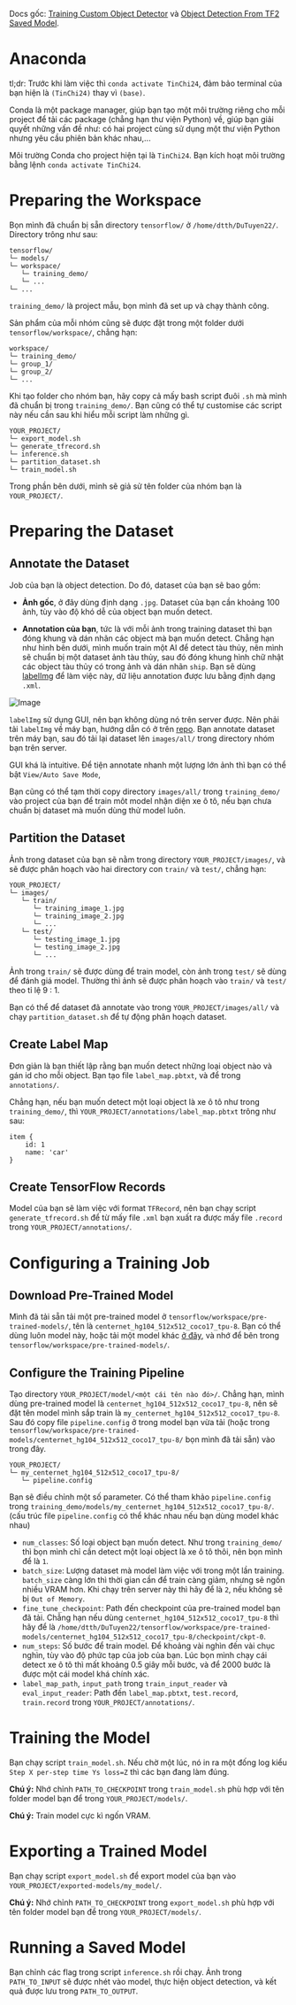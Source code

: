 Docs gốc: [Training Custom Object Detector](https://tensorflow-object-detection-api-tutorial.readthedocs.io/en/latest/training.html) và [Object Detection From TF2 Saved Model](https://tensorflow-object-detection-api-tutorial.readthedocs.io/en/latest/auto_examples/index.html).

# Anaconda

tl;dr: Trước khi làm việc thì `conda activate TinChi24`, đảm bảo terminal của bạn hiện là `(TinChi24)` thay vì `(base)`.

Conda là một package manager, giúp bạn tạo một môi trường riêng cho mỗi project để tải các package (chẳng hạn thư viện Python) về, giúp bạn giải quyết những vấn đề như: có hai project cùng sử  dụng một thư viện Python nhưng yêu cầu phiên bản khác nhau,...

Môi trường Conda cho project hiện tại là `TinChi24`. Bạn kích hoạt môi trường bằng lệnh `conda activate TinChi24`.

# Preparing the Workspace

Bọn mình đã chuẩn bị sẵn directory `tensorflow/` ở `/home/dtth/DuTuyen22/`. Directory trông như sau:

```
tensorflow/
└─ models/
└─ workspace/
   └─ training_demo/
   └─ ...
└─ ...
```

`training_demo/` là project mẫu, bọn mình đã set up và chạy thành công.

Sản phẩm của mỗi nhóm cũng sẽ được đặt trong một folder dưới `tensorflow/workspace/`, chẳng hạn:

```
workspace/
└─ training_demo/
└─ group_1/
└─ group_2/
└─ ...
```

Khi tạo folder cho nhóm bạn, hãy copy cả mấy bash script đuôi `.sh` mà mình đã chuẩn bị trong `training_demo/`. Bạn cũng có thể tự customise các script này nếu cần sau khi hiểu mỗi script làm những gì.

```
YOUR_PROJECT/
└─ export_model.sh
└─ generate_tfrecord.sh
└─ inference.sh
└─ partition_dataset.sh
└─ train_model.sh
```

Trong phần bên dưới, mình sẽ giả sử tên folder của nhóm bạn là `YOUR_PROJECT/`.

# Preparing the Dataset

## Annotate the Dataset

Job của bạn là object detection. Do đó, dataset của bạn sẽ bao gồm:

- **Ảnh gốc**, ở đây dùng định dạng `.jpg`. Dataset của bạn cần khoảng 100 ảnh, tùy vào độ khó dễ của object bạn muốn detect.

- **Annotation của bạn**, tức là với mỗi ảnh trong training dataset thì bạn đóng khung và dán nhãn các object mà bạn muốn detect. Chẳng hạn như hình bên dưới, mình muốn train một AI để detect tàu thủy, nên mình sẽ chuẩn bị một dataset ảnh tàu thủy, sau đó đóng khung hình chữ nhật các object tàu thủy có trong ảnh và dán nhãn `ship`. Bạn sẽ dùng [labelImg](https://github.com/HumanSignal/labelImg) để làm việc này, dữ liệu annotation được lưu bằng định dạng `.xml`.

![Image](https://tensorflow-object-detection-api-tutorial.readthedocs.io/en/latest/_images/labelImg.JPG)

`labelImg` sử dụng GUI, nên bạn không dùng nó trên server được. Nên phải tải `labelImg` về máy bạn, hướng dẫn có ở trên [repo](https://github.com/HumanSignal/labelImg). Bạn annotate dataset trên máy bạn, sau đó tải lại dataset lên `images/all/` trong directory nhóm bạn trên server.

GUI khá là intuitive. Để tiện annotate nhanh một lượng lớn ảnh thì bạn có thể bật `View/Auto Save Mode`,

Bạn cũng có thể tạm thời copy directory `images/all/` trong `training_demo/` vào project của bạn để train môt model nhận diện xe ô tô, nếu bạn chưa chuẩn bị dataset mà muốn dùng thử model luôn.

## Partition the Dataset

Ảnh trong dataset của bạn sẽ nằm trong directory `YOUR_PROJECT/images/`, và sẽ được phân hoạch vào hai directory con `train/` và `test/`, chẳng hạn:

```
YOUR_PROJECT/
└─ images/
   └─ train/
      └─ training_image_1.jpg
      └─ training_image_2.jpg
      └─ ...
   └─ test/
      └─ testing_image_1.jpg
      └─ testing_image_2.jpg
      └─ ...
```

Ảnh trong `train/` sẽ được dùng để  train model, còn ảnh trong `test/` sẽ dùng để đánh giá model. Thường thì ảnh sẽ được phân hoạch vào `train/` và `test/` theo tỉ lệ 9 : 1.

Bạn có thể để dataset đã annotate vào trong `YOUR_PROJECT/images/all/` và chạy `partition_dataset.sh` để tự động phân hoạch dataset.

## Create Label Map

Đơn giản là bạn thiết lập rằng bạn muốn detect những loại object nào và gán id cho mỗi object. Bạn tạo file `label_map.pbtxt`, và để trong `annotations/`.

Chẳng hạn, nếu bạn muốn detect một loại object là xe ô tô như trong `training_demo/`, thì `YOUR_PROJECT/annotations/label_map.pbtxt` trông như sau:

```
item {
    id: 1
    name: 'car'
}
```

## Create TensorFlow Records

Model của bạn sẽ làm việc với format `TFRecord`, nên bạn chạy script `generate_tfrecord.sh` để  từ mấy file `.xml` bạn xuất ra được mấy file `.record` trong `YOUR_PROJECT/annotations/`.

# Configuring a Training Job

## Download Pre-Trained Model

Mình đã tải sẵn tải một pre-trained model ở `tensorflow/workspace/pre-trained-models/`, tên là `centernet_hg104_512x512_coco17_tpu-8`. Bạn có thể dùng luôn model này, hoặc tải một model khác [ở đây](https://github.com/tensorflow/models/blob/master/research/object_detection/g3doc/tf2_detection_zoo.md), và nhớ để bên trong `tensorflow/workspace/pre-trained-models/`.

## Configure the Training Pipeline

Tạo directory `YOUR_PROJECT/model/<một cái tên nào đó>/`. Chẳng hạn, mình dùng pre-trained model là `centernet_hg104_512x512_coco17_tpu-8`, nên sẽ đặt tên model mình sắp train là `my_centernet_hg104_512x512_coco17_tpu-8`. Sau đó copy file `pipeline.config` ở trong model bạn vừa tải (hoặc trong `tensorflow/workspace/pre-trained-models/centernet_hg104_512x512_coco17_tpu-8/` bọn mình đã tải sẵn) vào trong đây.

```
YOUR_PROJECT/
└─ my_centernet_hg104_512x512_coco17_tpu-8/
   └─ pipeline.config
```

Bạn sẽ điều chỉnh một số parameter. Có thể tham khảo `pipeline.config` trong `training_demo/models/my_centernet_hg104_512x512_coco17_tpu-8/`. (cấu trúc file `pipeline.config` có thể khác nhau nếu bạn dùng model khác nhau)

- `num_classes`: Số loại object bạn muốn detect. Như trong `training_demo/` thì bọn mình chỉ cần detect một loại object là xe ô tô thôi, nên bọn mình để là `1`.
- `batch_size`: Lượng dataset mà model làm việc với trong một lần training. `batch_size` càng lớn thì thời gian cần để train càng giảm, nhưng sẽ ngốn nhiều VRAM hơn. Khi chạy trên server này thì hãy để là `2`, nếu không sẽ bị `Out of Memory`.
- `fine_tune_checkpoint`: Path đến checkpoint của pre-trained model bạn đã tải. Chẳng hạn nếu dùng `centernet_hg104_512x512_coco17_tpu-8` thì hãy để là `/home/dtth/DuTuyen22/tensorflow/workspace/pre-trained-models/centernet_hg104_512x512_coco17_tpu-8/checkpoint/ckpt-0`.
- `num_steps`: Số bước để train model. Để khoảng vài nghìn đến vài chục nghìn, tùy vào độ phức tạp của job của bạn. Lúc bọn mình chạy cái detect xe ô tô thì mất khoảng 0.5 giây mỗi bước, và để 2000 bước là được một cái model khá chính xác.
- `label_map_path`, `input_path` trong `train_input_reader` và `eval_input_reader`: Path đến `label_map.pbtxt`, `test.record`, `train.record` trong `YOUR_PROJECT/annotations/`.

# Training the Model

Bạn chạy script `train_model.sh`. Nếu chờ một lúc, nó in ra một đống log kiểu `Step X per-step time Ys loss=Z` thì các bạn đang làm đúng.

**Chú ý:** Nhớ chỉnh `PATH_TO_CHECKPOINT` trong `train_model.sh` phù hợp với tên folder model bạn để trong `YOUR_PROJECT/models/`.

**Chú ý:** Train model cực kì ngốn VRAM.

# Exporting a Trained Model

Bạn chạy script `export_model.sh` để export model của bạn vào `YOUR_PROJECT/exported-models/my_model/`.

**Chú ý:** Nhớ chỉnh `PATH_TO_CHECKPOINT` trong `export_model.sh` phù hợp với tên folder model bạn để trong `YOUR_PROJECT/models/`.

# Running a Saved Model

Bạn chỉnh các flag trong script `inference.sh` rồi chạy. Ảnh trong `PATH_TO_INPUT` sẽ được nhét vào model, thực hiện object detection, và kết quả được lưu trong `PATH_TO_OUTPUT`.
